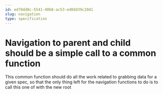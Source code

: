 ```yaml
---
id: ed78dd8c-5541-40b8-ac53-ed0dd39c20d1
slug: navigation
type: specification
---
```


# Navigation to parent and child should be a simple call to a common function

This common function should do all the work related to grabbing data for a given spec, so that the only thing left for the navigation functions to do is to call this one of with the new root
